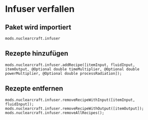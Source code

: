 # Infuser verfallen

## Paket wird importiert
`mods.nuclearcraft.infuser`

## Rezepte hinzufügen
```zenscript
mods.nuclearcraft.infuser.addRecipe([itemInput, fluidInput, itemOutput, @Optional double timeMultiplier, @Optional double powerMultiplier, @Optional double processRadiation]);
```

## Rezepte entfernen
```zenscript
mods.nuclearcraft.infuser.removeRecipeWithInput([itemInput, fluidInput]);
mods.nuclearcraft.infuser.removeRecipeWithOutput([itemOutput]);
mods.nuclearcraft.infuser.removeAllRecipes();
```